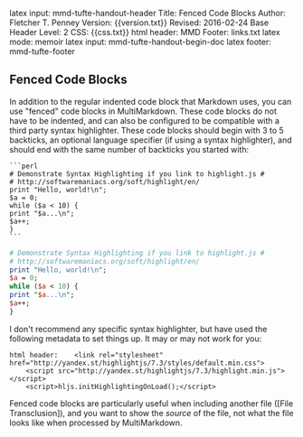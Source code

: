 latex input:	mmd-tufte-handout-header
Title:	Fenced Code Blocks
Author:	Fletcher T. Penney
Version:	{{version.txt}}
Revised:	2016-02-24 
Base Header Level:	2
CSS:	{{css.txt}}
html header:	<link rel="stylesheet" href="http://yandex.st/highlightjs/7.3/styles/default.min.css">
	<script src="http://yandex.st/highlightjs/7.3/highlight.min.js"></script>
	<script>hljs.initHighlightingOnLoad();</script>
MMD Footer:	links.txt
latex mode:	memoir
latex input:	mmd-tufte-handout-begin-doc
latex footer:	mmd-tufte-footer


## Fenced Code Blocks ##

In addition to the regular indented code block that Markdown uses, you can use "fenced" code blocks in MultiMarkdown.  These code blocks do not have to be indented, and can also be configured to be compatible with a third party syntax highlighter.  These code blocks should begin with 3 to 5 backticks, an optional language specifier (if using a syntax highlighter), and should end with the same number of backticks you started with:

````
```perl
# Demonstrate Syntax Highlighting if you link to highlight.js #
# http://softwaremaniacs.org/soft/highlight/en/
print "Hello, world!\n";
$a = 0;
while ($a < 10) {
print "$a...\n";
$a++;
}
```
````

```perl
# Demonstrate Syntax Highlighting if you link to highlight.js #
# http://softwaremaniacs.org/soft/highlight/en/
print "Hello, world!\n";
$a = 0;
while ($a < 10) {
print "$a...\n";
$a++;
}
```

I don't recommend any specific syntax highlighter, but have used the following metadata to set things up.  It may or may not work for you:

```
html header:	<link rel="stylesheet" href="http://yandex.st/highlightjs/7.3/styles/default.min.css">
	<script src="http://yandex.st/highlightjs/7.3/highlight.min.js"></script>
	<script>hljs.initHighlightingOnLoad();</script>
```

Fenced code blocks are particularly useful when including another file ([File Transclusion]), and you want to show the *source* of the file, not what the file looks like when processed by MultiMarkdown.
